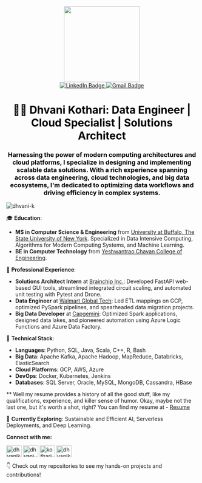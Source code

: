 <div id="header" align="center">
  <img src="https://media.giphy.com/media/57nf4oyyMmZ2L9QqJN/giphy.gif" width="200"/>
</div>

<div id="badges" align="center">
  <a href="https://www.linkedin.com/in/dhvani-kothari/">
    <img src="https://img.shields.io/badge/LinkedIn-blue?style=for-the-badge&logo=linkedin&logoColor=white" alt="LinkedIn Badge"/>
  </a>
  <a href="dhvanikothari03@gmail.com">
    <img src="https://img.shields.io/badge/Gmail-red?style=for-the-badge&logo=gmail&logoColor=white" alt="Gmail Badge"/>
  </a>
</div>

<h1 align="center" style="color:black;">👩‍💻 Dhvani Kothari: Data Engineer | Cloud Specialist | Solutions Architect</h1>
<h3 align="center" style="color:black;">Harnessing the power of modern computing architectures and cloud platforms, I specialize in designing and implementing scalable data solutions. With a rich experience spanning across data engineering, cloud technologies, and big data ecosystems, I'm dedicated to optimizing data workflows and driving efficiency in complex systems.
</h3>

<p align="left"> <img src="https://komarev.com/ghpvc/?username=dhvani-k&label=Profile%20views&color=0e75b6&style=flat" alt="dhvani-k" /> </p>


🎓 **Education**: 
- **MS in Computer Science & Engineering** from [University at Buffalo, The State University of New York](https://www.buffalo.edu/). Specialized in Data Intensive Computing, Algorithms for Modern Computing Systems, and Machine Learning.
- **BE in Computer Technology** from [Yeshwantrao Chavan College of Engineering](https://www.ycce.edu/).

🚀 **Professional Experience**:
- **Solutions Architect Intern** at [Brainchip Inc.](https://brainchip.com/): Developed FastAPI web-based GUI tools, streamlined integrated circuit scaling, and automated unit testing with Pytest and Drone.
- **Data Engineer** at [Walmart Global Tech](https://tech.walmart.com/content/walmart-global-tech/en_us.html): Led ETL mappings on GCP, optimized PySpark pipelines, and spearheaded data migration projects.
- **Big Data Developer** at [Capgemini](https://www.capgemini.com/): Optimized Spark applications, designed data lakes, and pioneered automation using Azure Logic Functions and Azure Data Factory.

🔧 **Technical Stack**: 
- **Languages**: Python, SQL, Java, Scala, C++, R, Bash
- **Big Data**: Apache Kafka, Apache Hadoop, MapReduce, Databricks, ElasticSearch
- **Cloud Platforms**: GCP, AWS, Azure
- **DevOps**: Docker, Kubernetes, Jenkins
- **Databases**: SQL Server, Oracle, MySQL, MongoDB, Cassandra, HBase


** Well my resume provides a history of all the good stuff, like my qualifications, experience, and killer sense of humor. Okay, maybe not the last one, but it's worth a shot, right? You can find my resume at - <a href="https://github.com/dhvani-k/Resume/blob/main/Dhvani_Kothari_DE_Resume.pdf" target="_blank">Resume</a>

🌱 **Currently Exploring**: Sustainable and Efficient AI, Serverless Deployments, and Deep Learning.

**Connect with me:**
<p align="left">
<a href="https://linkedin.com/in/dhvanik/" target="blank"><img align="center" src="https://raw.githubusercontent.com/rahuldkjain/github-profile-readme-generator/master/src/images/icons/Social/linked-in-alt.svg" alt="dhvanik/" height="30" width="40" /></a>
<a href="https://kaggle.com/dhvani.kothari_" target="blank"><img align="center" src="https://raw.githubusercontent.com/rahuldkjain/github-profile-readme-generator/master/src/images/icons/Social/kaggle.svg" alt="dhvani.kothari_" height="30" width="40" /></a>
<a href="https://www.hackerrank.com/kotharidk03" target="blank"><img align="center" src="https://raw.githubusercontent.com/rahuldkjain/github-profile-readme-generator/master/src/images/icons/Social/hackerrank.svg" alt="kotharidk03" height="30" width="40" /></a>
<a href="https://www.leetcode.com/dhvanikothari03" target="blank"><img align="center" src="https://raw.githubusercontent.com/rahuldkjain/github-profile-readme-generator/master/src/images/icons/Social/leet-code.svg" alt="dhvanikothari03" height="30" width="40" /></a>
</p>


👇 Check out my repositories to see my hands-on projects and contributions!


<!---
dhvani-k/dhvani-k is a ✨ special ✨ repository because its `README.md` (this file) appears on your GitHub profile.
You can click the Preview link to take a look at your changes.
--->
